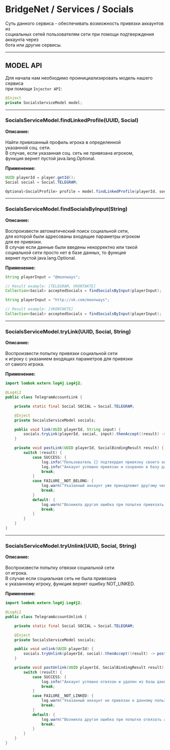 # BridgeNet / Services / Socials

Суть данного сервиса - обеспечивать возможность привязки аккаунтов из
<br>социальных сетей пользователям сети при помощи подтверждения аккаунта через
<br>бота или другие сервисы.

---

## MODEL API

Для начала нам необходимо проинициализировать модель нашего сервиса
<br>при помощи `Injector API`:

```java
@Inject
private SocialsServiceModel model;
```

---

### SocialsServiceModel.findLinkedProfile(UUID, Social)

**Описание:**
<br>
<br>Найти привязанный профиль игрока в определенной
<br>указанной соц. сети.
<br>В случае, если указанная соц. сеть не привязана игроком,
<br>функция вернет пустой java.lang.Optional.
<br>

**Применение:**
```java
UUID playerId = player.getId();
Social social = Social.TELEGRAM;

Optional<SocialProfile> profile = model.findLinkedProfile(playerId, social);
```

---

### SocialsServiceModel.findSocialsByInput(String)

**Описание:**
<br>
<br>Воспроизвести автоматический поиск социальной сети,
<br>для которой были адресованы входящие параметры игроком
<br>для ее привязки.
<br>В случае если данные были введены некорректно или такой
<br>социальной сети просто нет в базе данных, то функция
<br>вернет пустой java.lang.Optional.
<br>

**Применение:**
```java
String playerInput = "@moonways";

// Result example: [TELEGRAM, VKONTAKTE]
Collection<Social> acceptedSocials = findSocialsByInput(playerInput);
```
```java
String playerInput = "http://vk.com/moonways";

// Result example: [VKONTAKTE]
Collection<Social> acceptedSocials = findSocialsByInput(playerInput);
```

--- 

### SocialsServiceModel.tryLink(UUID, Social, String)

**Описание:**
<br>
<br>Воспроизвести попытку привязки социальной сети
<br>к игроку с указанием входящих параметров для привязки
<br>от самого игрока.
<br>

**Применение:**

```java
import lombok.extern.log4j.Log4j2;

@Log4j2
public class TelegramAccountLink {

    private static final Social SOCIAL = Social.TELEGRAM;

    @Inject
    private SocialsServiceModel socials;

    public void link(UUID playerId, String input) {
        socials.tryLink(playerId, social, input).thenAccept((result) -> postLink(playerId, result));
    }

    private void postLink(UUID playerId, SocialBindingResult result) {
        switch (result) {
            case SUCCESS: {
                log.info("Пользователь {} подтвердил привязку своего аккаунта", playerId);
                log.info("Аккаунт успешно привязан и сохранен в базу данных!");
                break;
            }
            case FAILURE__NOT_BELONG: {
                log.warn("Указанный аккаунт уже принадлежит другому человеку");
                break;
            }
            default: {
                log.warn("Возникла другая ошибка при попытке привязать аккаунт: {}", result);
                break;
            }
        }
    }
}
```

---

### SocialsServiceModel.tryUnlink(UUID, Social, String)

**Описание:**
<br>
<br>Воспроизвести попытку отвязки социальной сети
<br>от игрока.
<br>В случае если социальная сеть не была привязана
<br>к указанному игроку, функция вернет ошибку NOT_LINKED.
<br>

**Применение:**

```java
import lombok.extern.log4j.Log4j2;

@Log4j2
public class TelegramAccountUnlink {

    private static final Social SOCIAL = Social.TELEGRAM;

    @Inject
    private SocialsServiceModel socials;

    public void unlink(UUID playerId) {
        socials.tryUnlink(playerId, social).thenAccept((result) -> postUnlink(playerId, result));
    }

    private void postUnlink(UUID playerId, SocialBindingResult result) {
        switch (result) {
            case SUCCESS: {
                log.info("Аккаунт успешно отвязан и удален из базы данных!");
                break;
            }
            case FAILURE__NOT_LINKED: {
                log.warn("Указанный аккаунт не привязан к данному пользователю");
                break;
            }
            default: {
                log.warn("Возникла другая ошибка при попытке отвязать аккаунт: {}", result);
                break;
            }
        }
    }
}
```